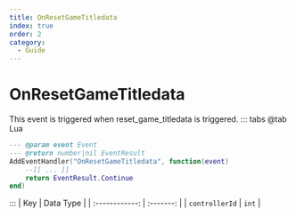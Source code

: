 ```yaml
---
title: OnResetGameTitledata
index: true
order: 2
category:
  - Guide
---
```


# OnResetGameTitledata
This event is triggered when reset_game_titledata is triggered.
::: tabs
@tab Lua
```lua
--- @param event Event
--- @return number|nil EventResult
AddEventHandler("OnResetGameTitledata", function(event)
    --[[ ... ]]
    return EventResult.Continue
end)
```

:::
|       Key      | Data Type |
| :------------: | :-------: |
| `controllerId` |   `int`   |